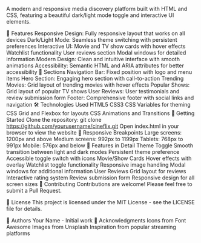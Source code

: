 A modern and responsive media discovery platform built with HTML and CSS, featuring a beautiful dark/light mode toggle and interactive UI elements.

🌟 Features
Responsive Design: Fully responsive layout that works on all devices
Dark/Light Mode: Seamless theme switching with persistent preferences
Interactive UI:
Movie and TV show cards with hover effects
Watchlist functionality
User reviews section
Modal windows for detailed information
Modern Design: Clean and intuitive interface with smooth animations
Accessibility: Semantic HTML and ARIA attributes for better accessibility
🎨 Sections
Navigation Bar: Fixed position with logo and menu items
Hero Section: Engaging hero section with call-to-action
Trending Movies: Grid layout of trending movies with hover effects
Popular Shows: Grid layout of popular TV shows
User Reviews: User testimonials and review submission form
Footer: Comprehensive footer with social links and navigation
🛠️ Technologies Used
HTML5
CSS3
CSS Variables for theming
CSS Grid and Flexbox for layouts
CSS Animations and Transitions
🚀 Getting Started
Clone the repository:
git clone https://github.com/yourusername/cineflix.git
Open index.html in your browser to view the website
📱 Responsive Breakpoints
Large screens: 1200px and above
Medium screens: 992px to 1199px
Tablets: 768px to 991px
Mobile: 576px and below
🎯 Features in Detail
Theme Toggle
Smooth transition between light and dark modes
Persistent theme preference
Accessible toggle switch with icons
Movie/Show Cards
Hover effects with overlay
Watchlist toggle functionality
Responsive image handling
Modal windows for additional information
User Reviews
Grid layout for reviews
Interactive rating system
Review submission form
Responsive design for all screen sizes
🤝 Contributing
Contributions are welcome! Please feel free to submit a Pull Request.

📝 License
This project is licensed under the MIT License - see the LICENSE file for details.

👥 Authors
Your Name - Initial work
🙏 Acknowledgments
Icons from Font Awesome
Images from Unsplash
Inspiration from popular streaming platforms
